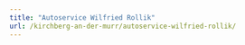 ```yaml
---
title: "Autoservice Wilfried Rollik"
url: /kirchberg-an-der-murr/autoservice-wilfried-rollik/
---
```

